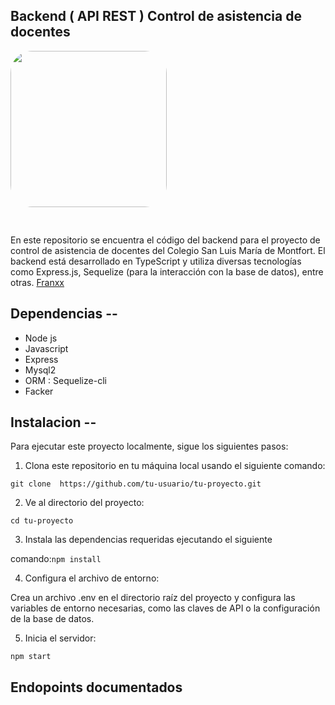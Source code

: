 ## Backend ( API REST ) Control de asistencia de docentes 

<img src="https://1.bp.blogspot.com/-0R9ggrRQruU/V9iMiS6bBeI/AAAAAAAA0pk/eC_38nE9-vk2cDw-wBMX2bAmNM19SfzBgCLcB/s1600/ie-1218-san-luis-maria-de-montfort-insignia.png" width="250"  style="border-radius: 35px; margin-bottom:30px" >


En este repositorio se encuentra el código del backend para el proyecto de control de asistencia de docentes del Colegio San Luis María de Montfort. El backend está desarrollado en TypeScript y utiliza diversas tecnologías como Express.js, Sequelize (para la interacción con la base de datos), entre otras.
[Franxx](https://github.com/franklinjunior23)
## Dependencias --
* Node js  
* Javascript
* Express
* Mysql2
* ORM : Sequelize-cli
* Facker

## Instalacion --

Para ejecutar este proyecto localmente, sigue los siguientes pasos:
1. Clona este repositorio en tu máquina local usando el siguiente comando:

 `git clone  https://github.com/tu-usuario/tu-proyecto.git`

2. Ve al directorio del proyecto: 

`cd tu-proyecto`

3. Instala las dependencias requeridas ejecutando el siguiente 

comando:`npm install`

4. Configura el archivo de entorno: 

Crea un archivo .env en el directorio raíz del proyecto y configura las variables de entorno necesarias, como las claves de API o la configuración de la base de datos.

5. Inicia el servidor: 

`npm start`

## Endopoints documentados 
